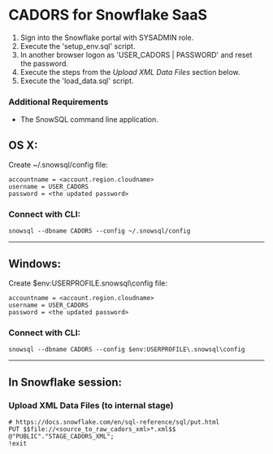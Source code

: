 # CADORS for Snowflake SaaS
1. Sign into the Snowflake portal with SYSADMIN role.
2. Execute the 'setup_env.sql' script.
3. In another browser logon as 'USER_CADORS | PASSWORD' and reset the password.
4. Execute the steps from the *Upload XML Data Files* section below.
5. Execute the 'load_data.sql' script.

### Additional Requirements
- The SnowSQL command line application.

## OS X:
Create ~/.snowsql/config file:
```
accountname = <account.region.cloudname>
username = USER_CADORS
password = <the updated password>
```

### Connect with CLI:
```
snowsql --dbname CADORS --config ~/.snowsql/config
```

---

## Windows:
Create $env:USERPROFILE\.snowsql\config file:
```
accountname = <account.region.cloudname>
username = USER_CADORS
password = <the updated password>
```

### Connect with CLI:
```
snowsql --dbname CADORS --config $env:USERPROFILE\.snowsql\config
```

---

## In Snowflake session:
### Upload XML Data Files (to internal stage)
```
# https://docs.snowflake.com/en/sql-reference/sql/put.html
PUT $$file://<source_to_raw_cadors_xml>*.xml$$ @"PUBLIC"."STAGE_CADORS_XML"; 
!exit
```